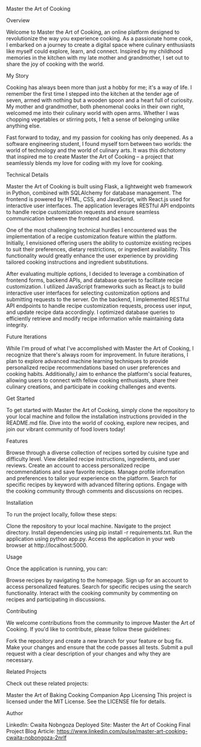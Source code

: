 Master the Art of Cooking

Overview

Welcome to Master the Art of Cooking, an online platform designed to 
revolutionize the way you experience cooking. As a passionate home cook,
I embarked on a journey to create a digital space where culinary enthusiasts
like myself could explore, learn, and connect. Inspired by my childhood 
memories in the kitchen with my late mother and grandmother, I set out to
share the joy of cooking with the world.

My Story

Cooking has always been more than just a hobby for me; it's a way of life.
I remember the first time I stepped into the kitchen at the tender age of seven,
armed with nothing but a wooden spoon and a heart full of curiosity. My mother and
grandmother, both phenomenal cooks in their own right, welcomed me into their 
culinary world with open arms. Whether I was chopping vegetables or
stirring pots, I felt a sense of belonging unlike anything else.

Fast forward to today, and my passion for cooking has only deepened. As a
software engineering student, I found myself torn between two worlds:
the world of technology and the world of culinary arts. It was this
dichotomy that inspired me to create Master the Art of Cooking –
a project that seamlessly blends my love for coding with my love for cooking.

Technical Details

Master the Art of Cooking is built using Flask, a lightweight web framework
in Python, combined with SQLAlchemy for database management. The frontend is
powered by HTML, CSS, and JavaScript, with React.js used for interactive user
interfaces. The application leverages RESTful API endpoints to handle recipe
customization requests and ensure seamless communication between
the frontend and backend.

One of the most challenging technical hurdles I encountered was the
implementation of a recipe customization feature within the platform.
Initially, I envisioned offering users the ability to customize existing
recipes to suit their preferences, dietary restrictions, or ingredient
availability. This functionality would greatly enhance the user experience
by providing tailored cooking instructions and ingredient substitutions.

After evaluating multiple options, I decided to leverage a combination of
frontend forms, backend APIs, and database queries to facilitate recipe
customization. I utilized JavaScript frameworks such as React.js to build
interactive user interfaces for selecting customization options and submitting
requests to the server. On the backend, I implemented RESTful API endpoints
to handle recipe customization requests, process user input, and update recipe
data accordingly. I optimized database queries to efficiently retrieve and
modify recipe information while maintaining data integrity.

Future Iterations

While I'm proud of what I've accomplished with Master the Art of Cooking,
I recognize that there's always room for improvement. In future iterations,
I plan to explore advanced machine learning techniques to provide personalized
recipe recommendations based on user preferences and cooking habits.
Additionally,I aim to enhance the platform's social features, allowing users
to connect with fellow cooking enthusiasts, share their culinary creations,
and participate in cooking challenges and events.

Get Started

To get started with Master the Art of Cooking, simply clone the repository to
your local machine and follow the installation instructions provided in the
README.md file. Dive into the world of cooking, explore new recipes, and
join our vibrant community of food lovers today!

Features

Browse through a diverse collection of recipes sorted by cuisine type
and difficulty level. View detailed recipe instructions, ingredients,
and user reviews. Create an account to access personalized recipe
recommendations and save favorite recipes. Manage profile information
and preferences to tailor your experience on the platform. Search for specific
recipes by keyword with advanced filtering options. Engage with the cooking
community through comments and discussions on recipes.

Installation

To run the project locally, follow these steps:

Clone the repository to your local machine.
Navigate to the project directory.
Install dependencies using pip install -r requirements.txt.
Run the application using python app.py.
Access the application in your web browser at http://localhost:5000.

Usage

Once the application is running, you can:

Browse recipes by navigating to the homepage.
Sign up for an account to access personalized features.
Search for specific recipes using the search functionality.
Interact with the cooking community by commenting on recipes and participating in discussions.

Contributing

We welcome contributions from the community to improve Master the Art of
Cooking. If you'd like to contribute, please follow these guidelines:

Fork the repository and create a new branch for your feature or bug fix.
Make your changes and ensure that the code passes all tests.
Submit a pull request with a clear description of your changes and
why they are necessary.

Related Projects

Check out these related projects:

Master the Art of Baking
Cooking Companion App
Licensing
This project is licensed under the MIT License. See the LICENSE file for details.

Author

LinkedIn: Cwaita Nobngoza
Deployed Site: Master the Art of Cooking
Final Project Blog Article:
https://www.linkedin.com/pulse/master-art-cooking-cwaita-nobongoza-2nrlf
